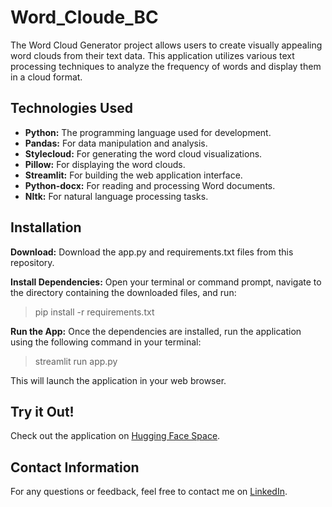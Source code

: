 # Word_Cloude_BC
The Word Cloud Generator project allows users to create visually appealing word clouds from their text data. This application utilizes various text processing techniques to analyze the frequency of words and display them in a cloud format.

## Technologies Used
- **Python:** The programming language used for development.
- **Pandas:** For data manipulation and analysis.
- **Stylecloud:** For generating the word cloud visualizations.
- **Pillow:** For displaying the word clouds.
- **Streamlit:** For building the web application interface.
- **Python-docx:** For reading and processing Word documents.
- **Nltk:** For natural language processing tasks.

## Installation

**Download:** Download the app.py and requirements.txt files from this repository.

**Install Dependencies:** Open your terminal or command prompt, navigate to the directory containing the downloaded files, and run:

> pip install -r requirements.txt

**Run the App:** Once the dependencies are installed, run the application using the following command in your terminal:

> streamlit run app.py

This will launch the application in your web browser.

## Try it Out!
Check out the application on [Hugging Face Space](https://huggingface.co/spaces/hanifekaptan/Word_Cloud_BC).

## Contact Information
For any questions or feedback, feel free to contact me on [LinkedIn](https://www.linkedin.com/in/hanifekaptan-u1f90d/).
